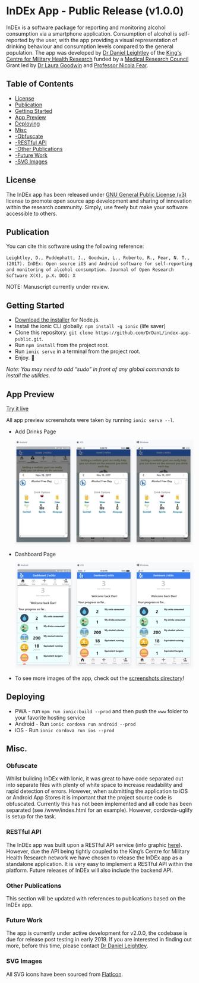 # InDEx App - Public Release (v1.0.0)

InDEx is a software package for reporting and monitoring alcohol consumption via a smartphone application. Consumption of alcohol is self-reported by the user, with the app providing a visual representation of drinking behaviour and consumption levels compared to the general population. The app was developed by [Dr Daniel Leightley](https://www.leightley.com) of the [King's Centre for Military Health Research](https://www.kcl.ac.uk/kcmhr/index.aspx) funded by a [Medical Research Council](https://www.mrc.ac.uk/) Grant led by [Dr Laura Goodwin](https://www.liverpool.ac.uk/psychology-health-and-society/staff/laura-goodwin/) and [Professor Nicola Fear](https://kclpure.kcl.ac.uk/portal/nicola.t.fear.html).

## Table of Contents

- [License](#license)
- [Publication](#publication)
- [Getting Started](#getting-started)
- [App Preview](#app-preview)
- [Deploying](#deploying)
- [Misc](#misc)
- [-Obfuscate](#obfuscate)
- [-RESTful API](#restful-api)
- [-Other Publications](#other-publications)
- [-Future Work](#future-work)
- [-SVG Images](#svg-images)

## License

The InDEx app has been released under [GNU General Public License (v3)](https://www.gnu.org/licenses/gpl-3.0.en.html) license to promote open source app development and sharing of innovation within the research community. Simply, use freely but make your software accessible to others.

## Publication

You can cite this software using the following reference:

```
Leightley, D., Puddephatt, J., Goodwin, L., Roberto, R., Fear, N. T., (2017). InDEx: Open source iOS and Android software for self-reporting and monitoring of alcohol consumption. Journal of Open Research Software X(X), p.X. DOI: X
```
NOTE: Manuscript currently under review.

## Getting Started

* [Download the installer](https://nodejs.org/) for Node.js.
* Install the ionic CLI globally: `npm install -g ionic` (life saver)
* Clone this repository: `git clone https://github.com/DrDanL/index-app-public.git`.
* Run `npm install` from the project root.
* Run `ionic serve` in a terminal from the project root.
* Enjoy. :beers:

_Note: You may need to add “sudo” in front of any global commands to install the utilities._

## App Preview

[Try it live](https://drdanl.github.io/index-app-public/www)

All app preview screenshots were taken by running `ionic serve --l`.

- Add Drinks Page

  <img src="resources/screenshots/add_drink.png" alt="Add Drinks Page">

- Dashboard Page

  <img src="resources/screenshots/dashboard.png" alt="Dashboard">

- To see more images of the app, check out the [screenshots directory](https://github.com/DrDanL/index-app-public/tree/master/resources/screenshots)!

## Deploying

* PWA - run `npm run ionic:build --prod` and then push the `www` folder to your favorite hosting service
* Android - Run `ionic cordova run android --prod`
* iOS - Run `ionic cordova run ios --prod`

## Misc.

### Obfuscate

Whilst building InDEx with Ionic, it was great to have code separated out into separate files with plenty of white space to increase readability and rapid detection of errors. However, when submitting the application to iOS or Android App Stores it is important that the project source code is obfuscated. Currently this has not been implemented and all code has been separated (see /www/index.html for an example). However, cordovda-uglify is setup for the task.

### RESTful API

The InDEx app was built upon a RESTful API service (info graphic [here]( https://www.leightley.com/content/images/2017/02/infographic_mrc_v2.png)). However, due the API being tightly coupled to the King’s Centre for Military Health Research network we have chosen to release the InDEx app as a standalone application. It is very easy to implement a RESTful API within the platform. Future releases of InDEx will also include the backend API.

### Other Publications

This section will be updated with references to publications based on the InDEx app.

### Future Work

The app is currently under active development for v2.0.0, the codebase is due for release post testing in early 2019. If you are interested in finding out more, before this time, please contact [Dr Daniel Leightley](https://www.leightley.com/contact-daniel/).

### SVG Images

All SVG icons have been sourced from [FlatIcon](https://www.flaticon.com/).
